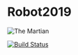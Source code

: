 # Robot2019

![The Martian](https://i.imgur.com/DKR9qvG.jpg)

[![Build Status](https://travis-ci.org/entech281/Robot2019.svg?branch=master)](https://travis-ci.org/entech281/Robot2019)
